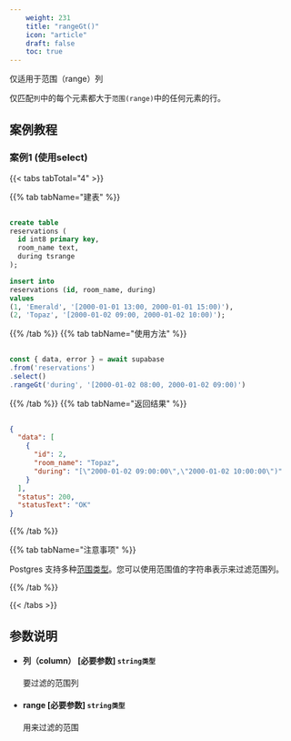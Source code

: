 ```yaml
---
    weight: 231
    title: "rangeGt()"
    icon: "article"
    draft: false
    toc: true
---
```



仅适用于范围（range）列

仅匹配`列`中的每个元素都大于`范围(range)`中的任何元素的行。


## 案例教程

### 案例1 (使用select)

{{< tabs tabTotal="4" >}}
 
{{% tab tabName="建表" %}}



  ```sql
                                                                                
create table
  reservations (
    id int8 primary key,
    room_name text,
    during tsrange
  );

insert into
  reservations (id, room_name, during)
values
  (1, 'Emerald', '[2000-01-01 13:00, 2000-01-01 15:00)'),
  (2, 'Topaz', '[2000-01-02 09:00, 2000-01-02 10:00)');

  ```



{{% /tab %}}
{{% tab tabName="使用方法" %}}



  ```ts
                                                                                  
const { data, error } = await supabase
  .from('reservations')
  .select()
  .rangeGt('during', '[2000-01-02 08:00, 2000-01-02 09:00)')
  ```



{{% /tab %}}
{{% tab tabName="返回结果" %}}



  ```json
                                                                                  
  {
    "data": [
      {
        "id": 2,
        "room_name": "Topaz",
        "during": "[\"2000-01-02 09:00:00\",\"2000-01-02 10:00:00\")"
      }
    ],
    "status": 200,
    "statusText": "OK"
  }

  ```



{{% /tab %}}

{{% tab tabName="注意事项" %}}



Postgres 支持多种[范围类型](https://www.postgresql.org/docs/current/rangetypes.html)。您可以使用范围值的字符串表示来过滤范围列。



{{% /tab %}}



{{< /tabs >}}


## 参数说明


<ul className="method-list-group">
  
<li className="method-list-item">
  <h4 className="method-list-item-label">
    <span className="method-list-item-label-name">
      列（column）
    </span>
    <span className="method-list-item-label-badge required">
      [必要参数]
    </span>
    <span className="method-list-item-validation">
      <code>string类型</code>
    </span>
  </h4>
  <div class="method-list-item-description">

要过滤的范围列

  </div>
  
</li>


<li className="method-list-item">
  <h4 className="method-list-item-label">
    <span className="method-list-item-label-name">
      range
    </span>
    <span className="method-list-item-label-badge required">
      [必要参数]
    </span>
    <span className="method-list-item-validation">
      <code>string类型</code>
    </span>
  </h4>
  <div class="method-list-item-description">

用来过滤的范围

  </div>
  
</li>

</ul>
